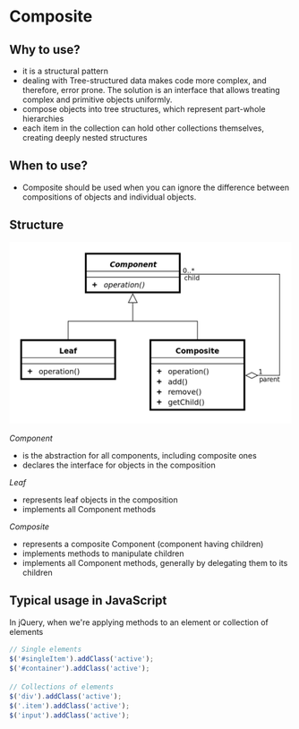 # Composite

## Why to use?
- it is a structural pattern
- dealing with Tree-structured data makes code more complex, and therefore, error prone. The solution is an interface that allows treating complex and primitive objects uniformly.
- compose objects into tree structures, which represent part-whole hierarchies
- each item in the collection can hold other collections themselves, creating deeply nested structures

## When to use?

- Composite should be used when you can ignore the difference between compositions of objects and individual objects.

## Structure

![composite uml](https://github.com/Porter84/HarrisonJones/blob/master/patterns/Composite_UML_diagram.png "Composite UML")

_Component_
- is the abstraction for all components, including composite ones
- declares the interface for objects in the composition

_Leaf_
- represents leaf objects in the composition
- implements all Component methods

_Composite_
- represents a composite Component (component having children)
- implements methods to manipulate children
- implements all Component methods, generally by delegating them to its children

## Typical usage in JavaScript

In jQuery, when we're applying methods to an element or collection of elements

```javascript
// Single elements
$('#singleItem').addClass('active');
$('#container').addClass('active');
 
// Collections of elements
$('div').addClass('active');
$('.item').addClass('active');
$('input').addClass('active');
```